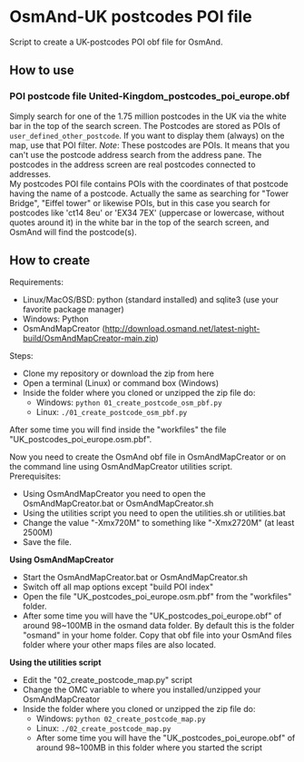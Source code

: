# OsmAnd-UK postcodes POI file
Script to create a UK-postcodes POI obf file for OsmAnd.

## How to use
### POI postcode file United-Kingdom_postcodes_poi_europe.obf
Simply search for one of the 1.75 million postcodes in the UK via the white bar in the top of the search screen.
The Postcodes are stored as POIs of `user_defined_other_postcode`. If you want to display them (always) on the map, use that POI filter.
*Note*: These postcodes are POIs. It means that you can't use the postcode address search from the address pane. The postcodes in the address screen are real postcodes connected to addresses.<br>
My postcodes POI file contains POIs with the coordinates of that postcode having the name of a postcode. Actually the same as searching for "Tower Bridge", "Eiffel tower" or likewise POIs, but in this case you search for postcodes like 'ct14 8eu' or 'EX34 7EX' (uppercase or lowercase, without quotes around it) in the white bar in the top of the search screen, and OsmAnd will find the postcode(s).


## How to create
Requirements:
* Linux/MacOS/BSD: python (standard installed) and sqlite3 (use your favorite package manager)
* Windows: Python
* OsmAndMapCreator (http://download.osmand.net/latest-night-build/OsmAndMapCreator-main.zip)

Steps:
* Clone my repository or download the zip from here
* Open a terminal (Linux) or command box (Windows)
* Inside the folder where you cloned or unzipped the zip file do:
  - Windows: `python 01_create_postcode_osm_pbf.py`
  - Linux: `./01_create_postcode_osm_pbf.py`

After some time you will find inside the "workfiles" the file "UK_postcodes_poi_europe.osm.pbf".

Now you need to create the OsmAnd obf file in OsmAndMapCreator or on the command line using OsmAndMapCreator utilities script.<br>
Prerequisites:
* Using OsmAndMapCreator you need to open the OsmAndMapCreator.bat or OsmAndMapCreator.sh
* Using the utilities script you need to open the utilities.sh or utilities.bat
* Change the value "-Xmx720M" to something like "-Xmx2720M" (at least 2500M)
* Save the file.

**Using OsmAndMapCreator**
* Start the OsmAndMapCreator.bat or OsmAndMapCreator.sh
* Switch off all map options except "build POI index"
* Open the file "UK_postcodes_poi_europe.osm.pbf" from the "workfiles" folder.
* After some time you will have the "UK_postcodes_poi_europe.obf" of around 98~100MB in the osmand data folder. By default this is the folder "osmand" in your home folder. Copy that obf file into your OsmAnd files folder where your other maps files are also located.

**Using the utilities script**
* Edit the "02_create_postcode_map.py" script
* Change the OMC variable to where you installed/unzipped your OsmAndMapCreator
* Inside the folder where you cloned or unzipped the zip file do:
  - Windows: `python 02_create_postcode_map.py`
  - Linux: `./02_create_postcode_map.py`
  - After some time you will have the "UK_postcodes_poi_europe.obf" of around 98~100MB in this folder where you started the script
